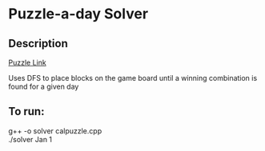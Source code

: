 # Puzzle-a-day Solver
## Description

[Puzzle Link](https://www.amazon.com/DragonFjord-Puzzle-Day-Original-Challenges/dp/B09BHV12QF?th=1)

Uses DFS to place blocks on the game board until a winning combination is found for a given day

## To run:
g++ -o solver calpuzzle.cpp\
./solver Jan 1
